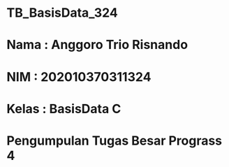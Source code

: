 # TB_BasisData_324

# Nama  : Anggoro Trio Risnando
# NIM   : 202010370311324
# Kelas : BasisData C

# Pengumpulan Tugas Besar Prograss 4
